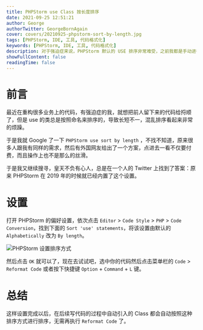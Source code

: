```yaml
---
title: PHPStorm use Class 按长度排序
date: 2021-09-25 12:51:21
author: George
authorTwitter: GeorgeBornAgain
cover: covers/20210925-phpstorm-sort-by-length.jpg
tags: [PHPStorm, IDE, 工具, 代码格式化]
keywords: [PHPStorm, IDE, 工具, 代码格式化]
description: 对于强迫症来说，PHPStorm 默认的 USE 排序非常难受，之前我都是手动进行移动排序，但是类太多的时候排序真的非常耗费精力。
showFullContent: false
readingTime: false
---
```


# 前言

最近在重构很多业务上的代码，有强迫症的我，就想把前人留下来的代码给捋顺了，但是 use 的类总是按照命名来排序的，导致长短不一，混乱排序看起来非常的烦躁。

于是我就 Google 了一下 `PHPStorm use sort by length` ，不找不知道，原来很多人跟我有同样的需求，然后有外国网友给出了一个方案，点进去一看不仅要付费，而且操作上也不是那么的丝滑。

于是我又继续搜寻，皇天不负有心人，总是在一个人的 Twitter 上找到了答案：原来 PHPStorm 在 2019 年的时候就已经内置了这个设置。

# 设置

打开 PHPStorm 的偏好设置，依次点击 `Editor` > `Code Style` > `PHP` > `Code Conversion`，找到下面的 `Sort 'use' statements`，将该设置由默认的 `Alphabetically` 改为 `By length`。

![PHPStorm 设置排序方式](/article/phpstorm-sort-use-statements-config.png)

然后点击 `OK` 就可以了，现在去试试吧，选中你的代码然后点击菜单栏的 `Code` > `Reformat Code` 或者按下快捷键 `Option` + `Command` + `L` 键。

# 总结

这样设置完成以后，在后续写代码的过程中自动引入的 Class 都会自动按照这种排序方式进行排序，无需再执行 `Reformat Code` 了。